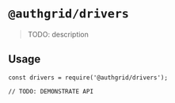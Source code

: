 # `@authgrid/drivers`

> TODO: description

## Usage

```
const drivers = require('@authgrid/drivers');

// TODO: DEMONSTRATE API
```
